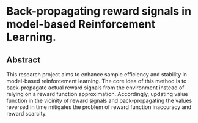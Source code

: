 # Back-propagating reward signals in model-based Reinforcement Learning.

## Abstract
This research project aims to enhance sample efficiency and stability in model-based reinforcement learning. The core idea of this method is to back-propagate actual reward signals from the environment instead of relying on a reward function approximation. Accordingly, updating value function in the vicinity of reward signals and pack-propagating the values reversed in time mitigates the problem of reward function inaccuracy and reward scarcity. 
